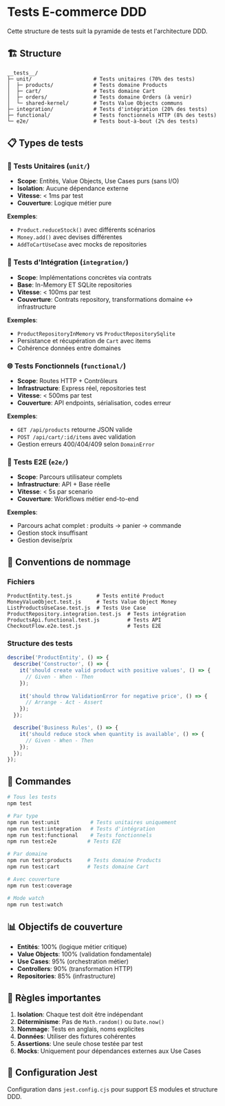 # Tests E-commerce DDD

Cette structure de tests suit la pyramide de tests et l'architecture DDD.

## 🏗️ Structure

```
__tests__/
├─ unit/                    # Tests unitaires (70% des tests)
│  ├─ products/             # Tests domaine Products
│  ├─ cart/                 # Tests domaine Cart
│  ├─ orders/               # Tests domaine Orders (à venir)
│  └─ shared-kernel/        # Tests Value Objects communs
├─ integration/             # Tests d'intégration (20% des tests)
├─ functional/              # Tests fonctionnels HTTP (8% des tests)
└─ e2e/                     # Tests bout-à-bout (2% des tests)
```

## 📋 Types de tests

### 🔬 Tests Unitaires (`unit/`)
- **Scope**: Entités, Value Objects, Use Cases purs (sans I/O)
- **Isolation**: Aucune dépendance externe
- **Vitesse**: < 1ms par test
- **Couverture**: Logique métier pure

**Exemples**:
- `Product.reduceStock()` avec différents scénarios
- `Money.add()` avec devises différentes
- `AddToCartUseCase` avec mocks de repositories

### 🔗 Tests d'Intégration (`integration/`)
- **Scope**: Implémentations concrètes via contrats
- **Base**: In-Memory ET SQLite repositories
- **Vitesse**: < 100ms par test
- **Couverture**: Contrats repository, transformations domaine ↔ infrastructure

**Exemples**:
- `ProductRepositoryInMemory` vs `ProductRepositorySqlite`
- Persistance et récupération de `Cart` avec items
- Cohérence données entre domaines

### 🌐 Tests Fonctionnels (`functional/`)
- **Scope**: Routes HTTP + Contrôleurs
- **Infrastructure**: Express réel, repositories test
- **Vitesse**: < 500ms par test
- **Couverture**: API endpoints, sérialisation, codes erreur

**Exemples**:
- `GET /api/products` retourne JSON valide
- `POST /api/cart/:id/items` avec validation
- Gestion erreurs 400/404/409 selon `DomainError`

### 🚀 Tests E2E (`e2e/`)
- **Scope**: Parcours utilisateur complets
- **Infrastructure**: API + Base réelle
- **Vitesse**: < 5s par scenario
- **Couverture**: Workflows métier end-to-end

**Exemples**:
- Parcours achat complet : produits → panier → commande
- Gestion stock insuffisant
- Gestion devise/prix

## 🧪 Conventions de nommage

### Fichiers
```
ProductEntity.test.js        # Tests entité Product
MoneyValueObject.test.js     # Tests Value Object Money
ListProductsUseCase.test.js  # Tests Use Case
ProductRepository.integration.test.js  # Tests intégration
ProductsApi.functional.test.js         # Tests API
CheckoutFlow.e2e.test.js               # Tests E2E
```

### Structure des tests
```javascript
describe('ProductEntity', () => {
  describe('Constructor', () => {
    it('should create valid product with positive values', () => {
      // Given - When - Then
    });
    
    it('should throw ValidationError for negative price', () => {
      // Arrange - Act - Assert
    });
  });

  describe('Business Rules', () => {
    it('should reduce stock when quantity is available', () => {
      // Given - When - Then
    });
  });
});
```

## 🏃 Commandes

```bash
# Tous les tests
npm test

# Par type
npm run test:unit          # Tests unitaires uniquement
npm run test:integration   # Tests d'intégration
npm run test:functional    # Tests fonctionnels
npm run test:e2e          # Tests E2E

# Par domaine
npm run test:products     # Tests domaine Products
npm run test:cart         # Tests domaine Cart

# Avec couverture
npm run test:coverage

# Mode watch
npm run test:watch
```

## 📊 Objectifs de couverture

- **Entités**: 100% (logique métier critique)
- **Value Objects**: 100% (validation fondamentale)
- **Use Cases**: 95% (orchestration métier)
- **Controllers**: 90% (transformation HTTP)
- **Repositories**: 85% (infrastructure)

## 🚨 Règles importantes

1. **Isolation**: Chaque test doit être indépendant
2. **Déterminisme**: Pas de `Math.random()` ou `Date.now()`
3. **Nommage**: Tests en anglais, noms explicites
4. **Données**: Utiliser des fixtures cohérentes
5. **Assertions**: Une seule chose testée par test
6. **Mocks**: Uniquement pour dépendances externes aux Use Cases

## 🔧 Configuration Jest

Configuration dans `jest.config.cjs` pour support ES modules et structure DDD.
